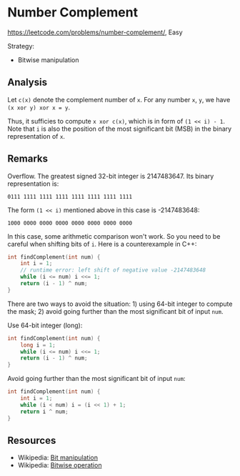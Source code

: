 # Number Complement

https://leetcode.com/problems/number-complement/, Easy

Strategy:

- Bitwise manipulation

## Analysis

Let `c(x)` denote the complement number of `x`. For any number `x`, `y`, we have
`(x xor y) xor x = y`.

Thus, it sufficies to compute `x xor c(x)`, which is in form of `(1 << i) - 1`.
Note that `i` is also the position of the most significant bit (MSB) in the binary
representation of `x`.

## Remarks

Overflow. The greatest signed 32-bit integer is 2147483647. Its binary
representation is:

    0111 1111 1111 1111 1111 1111 1111 1111

The form `(1 << i)` mentioned above in this case is -2147483648:

    1000 0000 0000 0000 0000 0000 0000 0000

In this case, some arithmetic comparison won't work. So you need to be careful
when shifting bits of `i`. Here is a counterexample in C++:

```cpp
int findComplement(int num) {
    int i = 1;
    // runtime error: left shift of negative value -2147483648
    while (i <= num) i <<= 1;
    return (i - 1) ^ num;
}
```

There are two ways to avoid the situation: 1) using 64-bit integer to compute
the mask; 2) avoid going further than the most significant bit of input `num`.

Use 64-bit integer (long):

```cpp
int findComplement(int num) {
    long i = 1;
    while (i <= num) i <<= 1;
    return (i - 1) ^ num;
}
```

Avoid going further than the most significant bit of input `num`:

```cpp
int findComplement(int num) {
    int i = 1;
    while (i < num) i = (i << 1) + 1;
    return i ^ num;
}
```

## Resources

- Wikipedia: [Bit manipulation](https://en.wikipedia.org/wiki/Bit_manipulation)
- Wikipedia: [Bitwise operation](https://en.wikipedia.org/wiki/Bitwise_operation)
